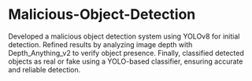 # Malicious-Object-Detection
Developed a malicious object detection system using YOLOv8 for initial detection. Refined results by analyzing image depth with Depth_Anything_v2 to verify object presence. Finally, classified detected objects as real or fake using a YOLO-based classifier, ensuring accurate and reliable detection.
